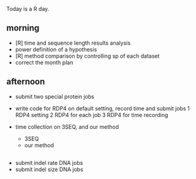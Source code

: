 Today is a R day. 


## morning
- [R] time and sequence length results analysis
- power definition of a hypothesis
- [R] method comparison by controlling sp of each dataset  
- correct the month plan


## afternoon
- submit two special protein jobs
- write code for RDP4 on default setting, record time and submit jobs
  1 RDP4 setting
  2 RDP4 for each job
  3 RDP4 for time recording


- time collection on 3SEQ, and our method
  - 3SEQ
  - our method


## 
- submit indel rate DNA jobs 
- submit indel size DNA jobs



